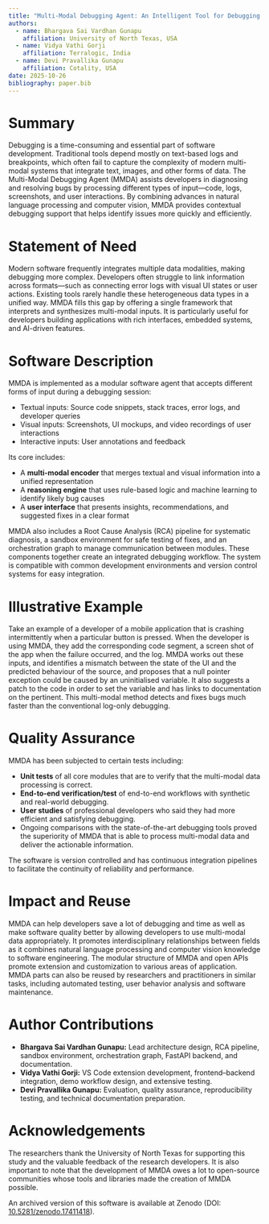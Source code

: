 ```yaml
---
title: "Multi-Modal Debugging Agent: An Intelligent Tool for Debugging Across Modalities"
authors:
  - name: Bhargava Sai Vardhan Gunapu
    affiliation: University of North Texas, USA
  - name: Vidya Vathi Gorji
    affiliation: Terralogic, India
  - name: Devi Pravallika Gunapu
    affiliation: Cotality, USA
date: 2025-10-26
bibliography: paper.bib
---
```


# Summary

Debugging is a time-consuming and essential part of software development. Traditional tools depend mostly on text-based logs and breakpoints, which often fail to capture the complexity of modern multi-modal systems that integrate text, images, and other forms of data. The Multi-Modal Debugging Agent (MMDA) assists developers in diagnosing and resolving bugs by processing different types of input—code, logs, screenshots, and user interactions. By combining advances in natural language processing and computer vision, MMDA provides contextual debugging support that helps identify issues more quickly and efficiently.

# Statement of Need

Modern software frequently integrates multiple data modalities, making debugging more complex. Developers often struggle to link information across formats—such as connecting error logs with visual UI states or user actions. Existing tools rarely handle these heterogeneous data types in a unified way. MMDA fills this gap by offering a single framework that interprets and synthesizes multi-modal inputs. It is particularly useful for developers building applications with rich interfaces, embedded systems, and AI-driven features.

# Software Description

MMDA is implemented as a modular software agent that accepts different forms of input during a debugging session:

- Textual inputs: Source code snippets, stack traces, error logs, and developer queries  
- Visual inputs:  Screenshots, UI mockups, and video recordings of user interactions  
- Interactive inputs: User annotations and feedback

Its core includes:
- A **multi-modal encoder** that merges textual and visual information into a unified representation  
- A **reasoning engine** that uses rule-based logic and machine learning to identify likely bug causes  
- A **user interface** that presents insights, recommendations, and suggested fixes in a clear format  

MMDA also includes a Root Cause Analysis (RCA) pipeline for systematic diagnosis, a sandbox environment for safe testing of fixes, and an orchestration graph to manage communication between modules. These components together create an integrated debugging workflow. The system is compatible with common development environments and version control systems for easy integration.


# Illustrative Example

Take an example of a developer of a mobile application that is crashing intermittently when a particular button is pressed. When the developer is using MMDA, they add the corresponding code segment, a screen shot of the app when the failure occurred, and the log. MMDA works out these inputs, and identifies a mismatch between the state of the UI and the predicted behaviour of the source, and proposes that a null pointer exception could be caused by an uninitialised variable. It also suggests a patch to the code in order to set the variable and has links to documentation on the pertinent. This multi-modal method detects and fixes bugs much faster than the conventional log-only debugging.

# Quality Assurance

MMDA has been subjected to certain tests including:

- **Unit tests** of all core modules that are to verify that the multi-modal data processing is correct.
- **End-to-end verification/test** of end-to-end workflows with synthetic and real-world debugging.
- **User studies** of professional developers who said they had more efficient and satisfying debugging.
- Ongoing comparisons with the state-of-the-art debugging tools proved the superiority of MMDA that is able to process multi-modal data and deliver the actionable information.

The software is version controlled and has continuous integration pipelines to facilitate the continuity of reliability and performance.

# Impact and Reuse

MMDA can help developers save a lot of debugging and time as well as make software quality better by allowing developers to use multi-modal data appropriately. It promotes interdisciplinary relationships between fields as it combines natural language processing and computer vision knowledge to software engineering. The modular structure of MMDA and open APIs promote extension and customization to various areas of application. MMDA parts can also be reused by researchers and practitioners in similar tasks, including automated testing, user behavior analysis and software maintenance.

# Author Contributions

- **Bhargava Sai Vardhan Gunapu:** Lead architecture design, RCA pipeline, sandbox environment, orchestration graph, FastAPI backend, and documentation.  
- **Vidya Vathi Gorji:** VS Code extension development, frontend–backend integration, demo workflow design, and extensive testing.  
- **Devi Pravallika Gunapu:** Evaluation, quality assurance, reproducibility testing, and technical documentation preparation.

# Acknowledgements

The researchers thank the University of North Texas for supporting this study and the valuable feedback of the research developers. It is also important to note that the development of MMDA owes a lot to open-source communities whose tools and libraries made the creation of MMDA possible.

An archived version of this software is available at Zenodo (DOI: [10.5281/zenodo.17411418](https://doi.org/10.5281/zenodo.17411418)).
